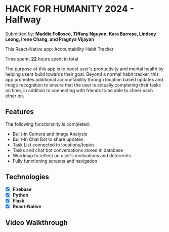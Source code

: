 # HACK FOR HUMANITY 2024 - Halfway

Submitted by: **Maddie Follosco, Tiffany Nguyen, Kara Barrese, Lindsey Leong, Irene Chang, and Pragnya Vijayan**

This React-Native app: Accountability Habit Tracker

Time spent: **22** hours spent in total

The purpose of this app is to boost user's productivity and mental health by helping users build towards their goal. Beyond a normal habit tracker, this app promotes additional accountability through location based updates and image recognition to ensure that the user is actually completing their tasks on time, in addition to connecting with friends to be able to cheer each other on.

## Features
The following functionality is completed:
- Built-in Camera and Image Analysis
- Built-In Chat Bot to share updates
- Task List connected to locations/topics
- Tasks and chat bot conversations stored in database
- Wordmap to reflect on user's motivations and deterrents
- Fully functioning screens and navigation

## Technologies
- [X] **Firebase**
- [X] **Python**
- [X] **Flask**
- [X] **React-Native**

## Video Walkthrough

